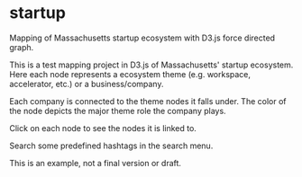 # startup
Mapping of Massachusetts startup ecosystem with D3.js force directed graph.

This is a test mapping project in D3.js of Massachusetts' startup ecosystem. Here each node represents a ecosystem theme (e.g. workspace, accelerator, etc.) or a business/company.

Each company is connected to the theme nodes it falls under. The color of the node depicts the major theme role the company plays.

Click on each node to see the nodes it is linked to.

Search some predefined hashtags in the search menu.

This is an example, not a final version or draft.
